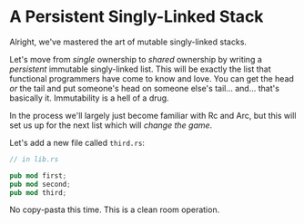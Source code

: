 # A Persistent Singly-Linked Stack

Alright, we've mastered the art of mutable singly-linked stacks.

Let's move from *single* ownership to *shared* ownership by writing a
*persistent* immutable singly-linked list. This will be exactly the list
that functional programmers have come to know and love. You can get the
head *or* the tail and put someone's head on someone else's tail...
and... that's basically it. Immutability is a hell of a drug.

In the process we'll largely just become familiar with Rc and Arc, but this
will set us up for the next list which will *change the game*.

Let's add a new file called `third.rs`:

```rust ,ignore
// in lib.rs

pub mod first;
pub mod second;
pub mod third;
```

No copy-pasta this time. This is a clean room operation.
